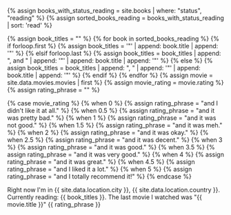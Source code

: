 {% assign books_with_status_reading = site.books | where: "status", "reading" %}
{% assign sorted_books_reading = books_with_status_reading | sort: 'read' %}


{% assign book_titles = "" %}
{% for book in sorted_books_reading %}
  {% if forloop.first %}
    {% assign book_titles = '"' | append: book.title | append: '"' %}
  {% elsif forloop.last %}
    {% assign book_titles = book_titles | append: ", and " | append: '"' | append: book.title | append: '"' %}
  {% else %}
    {% assign book_titles = book_titles | append: ", " | append: '"' | append: book.title | append: '"' %}
  {% endif %}
{% endfor %}
{% assign movie = site.data.movies.movies | first %}
{% assign movie_rating = movie.rating %}
{% assign rating_phrase = "" %}

{% case movie_rating %}
  {% when 0 %}
    {% assign rating_phrase = "and I didn't like it at all." %}
  {% when 0.5 %}
    {% assign rating_phrase = "and it was pretty bad." %}
  {% when 1 %}
    {% assign rating_phrase = "and it was not good." %}
  {% when 1.5 %}
    {% assign rating_phrase = "and it was meh." %}
  {% when 2 %}
    {% assign rating_phrase = "and it was okay." %}
  {% when 2.5 %}
    {% assign rating_phrase = "and it was decent." %}
  {% when 3 %}
    {% assign rating_phrase = "and it was good." %}
  {% when 3.5 %}
    {% assign rating_phrase = "and it was very good." %}
  {% when 4 %}
    {% assign rating_phrase = "and it was great." %}
  {% when 4.5 %}
    {% assign rating_phrase = "and I liked it a lot." %}
  {% when 5 %}
    {% assign rating_phrase = "and I totally recommend it!" %}
{% endcase %}

<div class="is-now">
    Right now I'm in {{ site.data.location.city }}, {{ site.data.location.country }}. Currently reading: {{ book_titles }}. The last movie I watched was "{{ movie.title }}" {{ rating_phrase }} <music-snitch data-username='javierarce' data-key ='78b4ae34c84de1d5fc6510338300bd78'></music-snitch>
</div>
